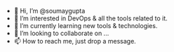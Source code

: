 - 👋 Hi, I’m @soumaygupta
- 👀 I’m interested in DevOps & all the tools related to it.
- 🌱 I’m currently learning new tools & technologies.
- 💞️ I’m looking to collaborate on ...
- 📫 How to reach me, just drop a message.

<!---
soumaygupta/soumaygupta is a ✨ special ✨ repository because its `README.md` (this file) appears on your GitHub profile.
You can click the Preview link to take a look at your changes.
--->
